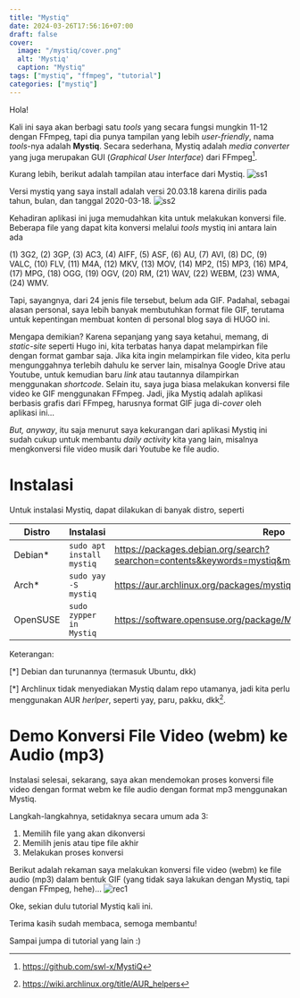 ```yaml
---
title: "Mystiq"
date: 2024-03-26T17:56:16+07:00
draft: false
cover: 
  image: "/mystiq/cover.png"
  alt: 'Mystiq'
  caption: "Mystiq"
tags: ["mystiq", "ffmpeg", "tutorial"]
categories: ["mystiq"]
---
```


Hola!

Kali ini saya akan berbagi satu *tools* yang secara fungsi mungkin 11-12 dengan FFmpeg, tapi dia punya tampilan yang lebih *user-friendly*, nama *tools*-nya adalah **Mystiq**. Secara sederhana, Mystiq adalah *media converter* yang juga merupakan GUI (*Graphical User Interface*) dari FFmpeg[^1].

Kurang lebih, berikut adalah tampilan atau interface dari Mystiq.
![ss1](/mystiq/ss1.png)

Versi mystiq yang saya install adalah versi 20.03.18 karena dirilis pada tahun, bulan, dan tanggal 2020-03-18.
![ss2](/mystiq/ss2.png)

Kehadiran aplikasi ini juga memudahkan kita untuk melakukan konversi file. Beberapa file yang dapat kita konversi melalui *tools* mystiq ini antara lain ada

(1) 3G2, (2) 3GP, (3) AC3, (4) AIFF, (5) ASF, (6) AU, (7) AVI, (8) DC, (9) VALC, (10) FLV, (11) M4A, (12) MKV, (13) MOV, (14) MP2, (15) MP3, (16) MP4, (17) MPG, (18) OGG, (19) OGV, (20) RM, (21) WAV, (22) WEBM, (23) WMA, (24) WMV.

Tapi, sayangnya, dari 24 jenis file tersebut, belum ada GIF. Padahal, sebagai alasan personal, saya lebih banyak membutuhkan format file GIF, terutama untuk kepentingan membuat konten di personal blog saya di HUGO ini. 

Mengapa demikian? Karena sepanjang yang saya ketahui, memang, di *static-site* seperti Hugo ini, kita terbatas hanya dapat melampirkan file dengan format gambar saja. Jika kita ingin melampirkan file video, kita perlu mengunggahnya terlebih dahulu ke server lain, misalnya Google Drive atau Youtube, untuk kemudian baru *link* atau tautannya dilampirkan menggunakan *shortcode*. Selain itu, saya juga biasa melakukan konversi file video ke GIF menggunakan FFmpeg. Jadi, jika Mystiq adalah aplikasi berbasis grafis dari  FFmpeg, harusnya format GIF juga di-*cover* oleh aplikasi ini...

*But, anyway*, itu saja menurut saya kekurangan dari aplikasi Mystiq ini sudah cukup untuk membantu *daily activity* kita yang lain, misalnya mengkonversi file video musik dari Youtube ke file audio.

# Instalasi
Untuk instalasi Mystiq, dapat dilakukan di banyak distro, seperti

|   **Distro**  |   **Instalasi**               |   **Repo**    |
|       ---     |       ---                     |      ---      | 
|   Debian*     |   `sudo apt install mystiq`   |   https://packages.debian.org/search?searchon=contents&keywords=mystiq&mode=path&suite=stable&arch=any       |
|   Arch*       |   `sudo yay -S mystiq`        |   https://aur.archlinux.org/packages/mystiq   |
|   OpenSUSE    |   `sudo zypper in Mystiq`     |   https://software.opensuse.org/package/MystiQ?search_term=mystiq     |

Keterangan:

[*] Debian dan turunannya (termasuk Ubuntu, dkk) 

[*] Archlinux tidak menyediakan Mystiq dalam repo utamanya, jadi kita perlu menggunakan AUR *herlper*, seperti yay, paru, pakku, dkk[^2].


# Demo Konversi File Video (webm) ke Audio (mp3)
Instalasi selesai, sekarang, saya akan mendemokan proses konversi file video dengan format webm ke file audio dengan format mp3 menggunakan Mystiq.

Langkah-langkahnya, setidaknya secara umum ada 3:
1. Memilih file yang akan dikonversi
2. Memilih jenis atau tipe file akhir
3. Melakukan proses konversi

Berikut adalah rekaman saya melakukan konversi file video (webm) ke file audio (mp3) dalam bentuk GIF (yang tidak saya lakukan dengan Mystiq, tapi dengan FFmpeg, hehe)...
![rec1](/mystiq/mystiq-demo.gif)

Oke, sekian dulu tutorial Mystiq kali ini.

Terima kasih sudah membaca, semoga membantu!

Sampai jumpa di tutorial yang lain :)

[^1]: https://github.com/swl-x/MystiQ
[^2]: https://wiki.archlinux.org/title/AUR_helpers